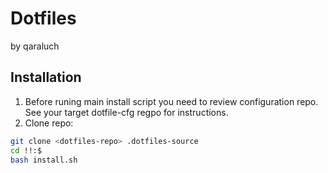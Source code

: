 
# Dotfiles
by qaraluch

## Installation
1. Before runing main install script you need to review configuration repo. See your target dotfile-cfg regpo for instructions. 
2. Clone repo:
```sh
git clone <dotfiles-repo> .dotfiles-source
cd !!:$
bash install.sh
```


